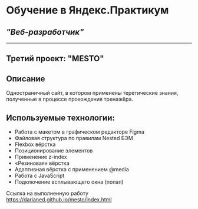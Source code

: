 # **Обучение в Яндекс.Практикум**
## *"Веб-разработчик"*
___
## **Третий проект: "MESTO"**
## Описание
Одностраничный сайт, в котором применены теретические знания, полученные в процессе прохождения тренажёра.  

## Используемые технологии:
* Работа с макетом в графическом редакторе Figma
* Файловая структура по правилам Nested БЭМ
* Flexbox вёрстка
* Позиционирование элементов
* Применение z-index
* «Резиновая» вёрстка
* Адаптивная вёрстка с применением @media
* Работа с JavaScript
* Подключение всплывающего окна (попап)


Ссылка на выполненную работу  https://darianed.github.io/mesto/index.html
